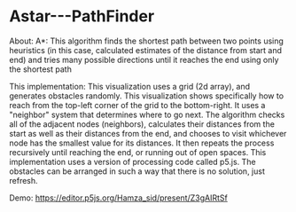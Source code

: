 # Astar---PathFinder
About:
A*: This algorithm finds the shortest path between two points using heuristics (in this case, calculated estimates of the distance from start and end) and tries many possible directions until it reaches the end using only the shortest path

This implementation: This visualization uses a grid (2d array), and generates obstacles randomly. This visualization shows specifically how to reach from the top-left corner of the grid to the bottom-right. It uses a "neighbor" system that determines where to go next. The algorithm checks all of the adjacent nodes (neighbors), calculates their distances from the start as well as their distances from the end, and chooses to visit whichever node has the smallest value for its distances. It then repeats the process recursively until reaching the end, or running out of open spaces. This implementation uses a version of processing code called p5.js. The obstacles can be arranged in such a way that there is no solution, just refresh.

Demo: https://editor.p5js.org/Hamza_sid/present/Z3gAIRtSf

